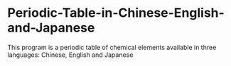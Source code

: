 # Periodic-Table-in-Chinese-English-and-Japanese
This program is a periodic table of chemical elements available in three languages: Chinese, English and Japanese
